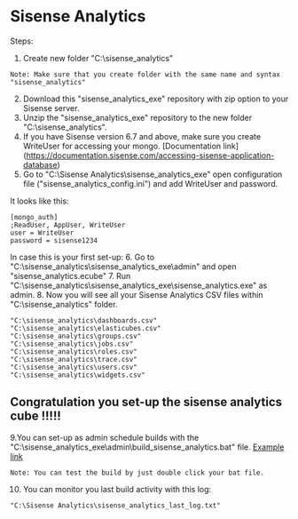 # Sisense Analytics


Steps:

1. Create new folder "C:\sisense_analytics"
```
Note: Make sure that you create folder with the same name and syntax "sisense_analytics"
```
2. Download this "sisense_analytics_exe" repository with zip option to your Sisense server.
3. Unzip the "sisense_analytics_exe" repository to the new folder "C:\sisense_analytics".
4. If you have Sisense version 6.7 and above, make sure you create WriteUser for accessing your mongo.
[Documentation link] (https://documentation.sisense.com/accessing-sisense-application-database)
5. Go to "C:\Sisense Analytics\sisense_analytics_exe" open configuration file ("sisense_analytics_config.ini") and add WriteUser and password.

It looks like this:
```
[mongo_auth]
;ReadUser, AppUser, WriteUser
user = WriteUser 
password = sisense1234
```

In case this is your first set-up:
6. Go to "C:\sisense_analytics\sisense_analytics_exe\admin" and open "sisense_analytics.ecube"
7. Run "C:\sisense_analytics\sisense_analytics_exe\sisense_analytics.exe" as admin.
8. Now you will see all your Sisense Analytics CSV files within "C:\sisense_analytics" folder.

```
"C:\sisense_analytics\dashboards.csv"
"C:\sisense_analytics\elasticubes.csv"
"C:\sisense_analytics\groups.csv"
"C:\sisense_analytics\jobs.csv"
"C:\sisense_analytics\roles.csv"
"C:\sisense_analytics\trace.csv"
"C:\sisense_analytics\users.csv"
"C:\sisense_analytics\widgets.csv"
```


## Congratulation you set-up the sisense analytics cube !!!!!

9.You can set-up as admin schedule builds with the "C:\sisense_analytics_exe\admin\build_sisense_analytics.bat" file.
[Example link](https://support.sisense.com/hc/en-us/articles/230646488-Schedule-sequential-ElastiCube-builds-using-windows-task-scheduler)

```
Note: You can test the build by just double click your bat file.
```


10. You can monitor you last build activity with this log:

```
"C:\Sisense Analytics\sisense_analytics_last_log.txt"
```

